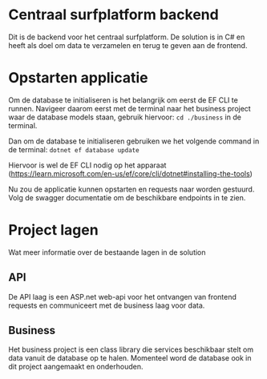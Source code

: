 # Centraal surfplatform backend
Dit is de backend voor het centraal surfplatform.
De solution is in C# en heeft als doel om data te verzamelen en terug te geven aan de frontend.

# Opstarten applicatie
Om de database te initialiseren is het belangrijk om eerst de EF CLI te runnen. Navigeer daarom eerst met de terminal naar het business project waar de database models staan, gebruik hiervoor: `cd ./business` in de terminal.

Dan om de database te initialiseren gebruiken we het volgende command in de terminal: `dotnet ef database update`

Hiervoor is wel de EF CLI nodig op het apparaat (https://learn.microsoft.com/en-us/ef/core/cli/dotnet#installing-the-tools)

Nu zou de applicatie kunnen opstarten en requests naar worden gestuurd.
Volg de swagger documentatie om de beschikbare endpoints in te zien.

# Project lagen
Wat meer informatie over de bestaande lagen in de solution

## API
De API laag is een ASP.net web-api voor het ontvangen van frontend requests en communiceert met de business laag voor data.

## Business
Het business project is een class library die services beschikbaar stelt om data vanuit de database op te halen.
Momenteel word de database ook in dit project aangemaakt en onderhouden.
